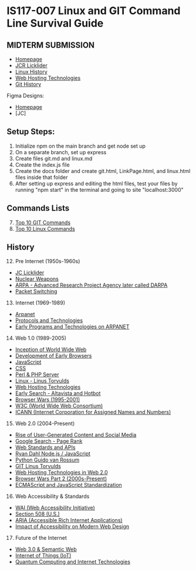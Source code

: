 # IS117-007 Linux and GIT Command Line Survival Guide

## MIDTERM SUBMISSION

- [Homepage](docs/index.html)
- [JCR Licklider](docs/JC.html)
- [Linux History](docs/LinuxHis.html)
- [Web Hosting Technologies](docs/WHT.html)
- [Git History](docs/GITHis.html)

Figma Designs:
- [Homepage](https://www.figma.com/design/GGDKw97l1Y08YDTdU0xIxe/Julianna-Lalomia---SSG-Homepage-Design?node-id=0-1&t=T5tdjTtkpDmiDpYE-1)
- [JC]

## Setup Steps:

1. Initialize npm on the main branch and get node set up
2. On a separate branch, set up express
3. Create files git.md and linux.md
4. Create the index.js file
5. Create the docs folder and create git.html, LinkPage.html, and linux.html files inside that folder
6. After setting up express and editing the html files, test your files by running "npm start" in the terminal and going to site "localhost:3000"

## Commands Lists

7. [Top 10 GIT Commands](infoFiles/git.md)
8. [Top 10 Linux Commands](infoFiles/linux.md)

## History

12. Pre Internet (1950s-1960s)
- [JC Licklider](infoFiles/JC.md)
- [Nuclear Weapons](infoFiles/Nuclear.md)
- [ARPA - Advanced Research Project Agency later called DARPA](infoFiles/ARPA.md)
- [Packet Switching](infoFiles/PS.md)

13. Internet (1969-1989)
- [Arpanet](infoFiles/Arpanet.md)
- [Protocols and Technologies](infoFiles/VCBK.md)
- [Early Programs and Technologies on ARPANET](infoFiles/EPTA.md)

14. Web 1.0 (1989-2005)
- [Inception of World Wide Web](infoFiles/WORLDWW.md)
- [Development of Early Browsers](infoFiles/EarlyBrowsers.md)
- [JavaScript](infoFiles/JS.md)
- [CSS](infoFiles/CSS.md)
- [Perl & PHP Server](infoFiles/PPHP.md)
- [Linux - Linus Torvulds](infoFiles/LinuxHis.md)
- [Web Hosting Technologies](infoFiles/WHT.md)
- [Early Search - Altavista and Hotbot](infoFiles/EarlySearch.md)
- [Browser Wars (1995-2001)](infoFiles/BrowserWars.md)
- [W3C (World Wide Web Consortium)](infoFiles/W3C.md)
- [ICANN (Internet Corporation for Assigned Names and Numbers)](infoFiles/ICANN.md)

15. Web 2.0 (2004-Present)
- [Rise of User-Generated Content and Social Media](infoFiles/SocMed.md)
- [Google Search - Page Rank](infoFiles/PageRank.md)
- [Web Standards and APIs](infoFiles/WebStand.md)
- [Ryan Dahl Node.js / JavaScript](infoFiles/RD.md)
- [Python Guido van Rossum](infoFiles/PGVR.md)
- [GIT Linus Torvulds](infoFiles/GITHis.md)
- [Web Hosting Technologies in Web 2.0](infoFiles/WHT2.md)
- [Browser Wars Part 2 (2000s-Present)](infoFiles/BWars2.md)
- [ECMAScript and JavaScript Standardization](infoFiles/ECMAScript.md)

16. Web Accessibility & Standards
- [WAI (Web Accessibility Initiative)](infoFiles/WAI.md)
- [Section 508 (U.S.)](infoFiles/Sect508.md)
- [ARIA (Accessible Rich Internet Applications)](infoFiles/ARIA.md)
- [Impact of Accessibility on Modern Web Design](infoFiles/AccMWD.md)

17. Future of the Internet
- [Web 3.0 & Semantic Web](infoFiles/SemWeb.md)
- [Internet of Things (IoT)](infoFiles/IOT.md)
- [Quantum Computing and Internet Technologies](infoFiles/QuantumComp.md)
